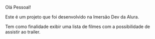Olá Pessoal!

Este é um projeto que foi desenvolvido na Imersão Dev da Alura.
<p>Tem como finalidade exibir uma lista de filmes com a possibilidade de assistir ao trailer.</p>

